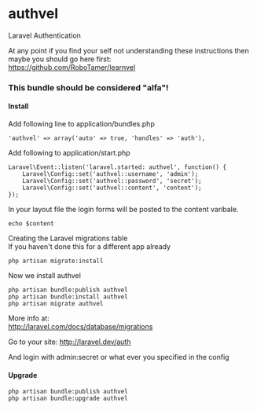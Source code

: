 authvel
=======

Laravel Authentication

At any point if you find your self not understanding these instructions then maybe you should go here first:   
https://github.com/RoboTamer/learnvel

### This bundle should be considered "alfa"!

#### Install

Add following line to application/bundles.php

    'authvel' => array('auto' => true, 'handles' => 'auth'),


Add following to application/start.php    

    Laravel\Event::listen('laravel.started: authvel', function() {
        Laravel\Config::set('authvel::username', 'admin');
        Laravel\Config::set('authvel::password', 'secret');
        Laravel\Config::set('authvel::content', 'content');
    });

In your layout file the login forms will be posted to the content varibale.

    echo $content

Creating the Laravel migrations table  
If you haven't done this for a different app already  

    php artisan migrate:install


Now we install authvel

    php artisan bundle:publish authvel
    php artisan bundle:install authvel
    php artisan migrate authvel

More info at:  
http://laravel.com/docs/database/migrations



Go to your site:
    http://laravel.dev/auth  

And login with admin:secret or what ever you specified in the config 


#### Upgrade

    php artisan bundle:publish authvel
    php artisan bundle:upgrade authvel
    
